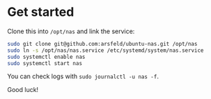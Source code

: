 Get started
=====

Clone this into `/opt/nas` and link the service:

```bash
sudo git clone git@github.com:arsfeld/ubuntu-nas.git /opt/nas
sudo ln -s /opt/nas/nas.service /etc/systemd/system/nas.service
sudo systemctl enable nas
sudo systemctl start nas
```

You can check logs with `sudo journalctl -u nas -f`.

Good luck!
